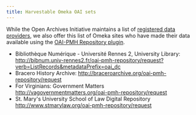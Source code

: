 ```yaml
---
title: Harvestable Omeka OAI sets
---
```

While the Open Archives Initiative maintains a list of [registered data providers](https://www.openarchives.org/Register/BrowseSites), we also offer this list of Omeka sites who have made their data available using the [OAI-PMH Repository plugin](../Plugins/OaiPmhRepository_2.0.md). 

-   Bibliothèque Numérique - Université Rennes 2, University Library: <http://bibnum.univ-rennes2.fr/oai-pmh-repository/request?verb=ListRecords&metadataPrefix=oai_dc>
-   Bracero History Archive: <http://braceroarchive.org/oai-pmh-repository/request>
-   For Virginians: Government Matters <http://vagovernmentmatters.org/oai-pmh-repository/request>
-   St. Mary's University School of Law Digital Repository   
<http://www.stmarylaw.org/oai-pmh-repository/request>
